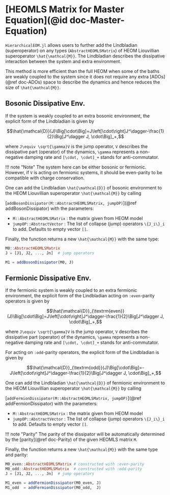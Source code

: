 # [HEOMLS Matrix for Master Equation](@id doc-Master-Equation)

`HierarchicalEOM.jl` allows users to further add the Lindbladian (superoperator) on any types (`AbstractHEOMLSMatrix`) of HEOM Liouvillian superoperator ``\hat{\mathcal{M}}``. The Lindbladian describes the dissipative interaction between the system and extra environment.

This method is more efficient than the full HEOM when some of the baths are weakly coupled to the system since it does not require any extra [ADOs](@ref doc-ADOs) space to describe the dynamics and hence reduces the size of ``\hat{\mathcal{M}}``.

## Bosonic Dissipative Env.
If the system is weakly coupled to an extra bosonic environment, the explicit form of the Lindbladian is given by
```math
\hat{\mathcal{D}}(J)\Big[\cdot\Big]=J\left[\cdot\right]J^\dagger-\frac{1}{2}\Big[J^\dagger J, \cdot\Big]_+,
```
where ``J\equiv \sqrt{\gamma}V`` is the jump operator, ``V`` describes the dissipative part (operator) of the dynamics, ``\gamma`` represents a non-negative damping rate and ``[\cdot, \cdot]_+`` stands for anti-commutator.

!!! note "Note"
    The system here can be either bosonic or fermionic. However, if ``V`` is acting on fermionic systems, it should be even-parity to be compatible with charge conservation.

One can add the Lindbladian ``\hat{\mathcal{D}}`` of bosonic environment to the HEOM Liouvillian superoperator ``\hat{\mathcal{M}}`` by calling 

[`addBosonDissipator(M::AbstractHEOMLSMatrix, jumpOP)`](@ref addBosonDissipator) with the parameters:
 - `M::AbstractHEOMLSMatrix` : the matrix given from HEOM model
 - `jumpOP::AbstractVector` : The list of collapse (jump) operators ``\{J_i\}_i`` to add. Defaults to empty vector `[]`.

Finally, the function returns a new ``\hat{\mathcal{M}}`` with the same type:
```julia
M0::AbstractHEOMLSMatrix
J = [J1, J2, ..., Jn]  # jump operators

M1 = addBosonDissipator(M0, J)
```

## Fermionic Dissipative Env.
If the fermionic system is weakly coupled to an extra fermionic environment, the explicit form of the Lindbladian acting on `:even`-parity operators is given by
```math
\hat{\mathcal{D}}_{\textrm{even}}(J)\Big[\cdot\Big]=J\left[\cdot\right]J^\dagger-\frac{1}{2}\Big[J^\dagger J, \cdot\Big]_+,
```
where ``J\equiv \sqrt{\gamma}V`` is the jump operator, ``V`` describes the dissipative part (operator) of the dynamics, ``\gamma`` represents a non-negative damping rate and ``[\cdot, \cdot]_+`` stands for anti-commutator.

For acting on `:odd`-parity operators, the explicit form of the Lindbladian is given by
```math
\hat{\mathcal{D}}_{\textrm{odd}}(J)\Big[\cdot\Big]=-J\left[\cdot\right]J^\dagger-\frac{1}{2}\Big[J^\dagger J, \cdot\Big]_+,
```

One can add the Lindbladian ``\hat{\mathcal{D}}`` of fermionic environment to the HEOM Liouvillian superoperator ``\hat{\mathcal{M}}`` by calling 

[`addFermionDissipator(M::AbstractHEOMLSMatrix, jumpOP)`](@ref addFermionDissipator) with the parameters:
 - `M::AbstractHEOMLSMatrix` : the matrix given from HEOM model
 - `jumpOP::AbstractVector` : The list of collapse (jump) operators ``\{J_i\}_i`` to add. Defaults to empty vector `[]`.

!!! note "Parity"
    The parity of the dissipator will be automatically determined by the [parity](@ref doc-Parity) of the given HEOMLS matrix `M`.

Finally, the function returns a new ``\hat{\mathcal{M}}`` with the same type and parity:
```julia
M0_even::AbstractHEOMLSMatrix # constructed with :even-parity
M0_odd::AbstractHEOMLSMatrix  # constructed with :odd-parity
J = [J1, J2, ..., Jn]  # jump operators

M1_even = addFermionDissipator(M0_even, J)
M1_odd  = addFermionDissipator(M0_odd,  J)
```